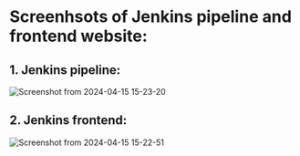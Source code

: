 # Screenhsots of Jenkins pipeline and frontend website:

## 1. Jenkins pipeline:

![Screenshot from 2024-04-15 15-23-20](https://github.com/SharanReddyy/GCPFrontEnd/assets/78129496/bdd4db72-3d4c-4535-8b78-13c271cf9b91)

## 2. Jenkins frontend:

![Screenshot from 2024-04-15 15-22-51](https://github.com/SharanReddyy/GCPFrontEnd/assets/78129496/c6a93546-a324-46a9-b0b7-46fc25f14b22)
